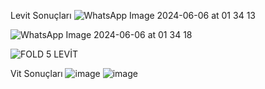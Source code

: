 
Levit Sonuçları
![WhatsApp Image 2024-06-06 at 01 34 13](https://github.com/elif-ozkan/Zemin_Etudu-_Makine_-Ogrenimi/assets/94003321/4dc5d5ad-40f2-4d0a-a84e-ade5033e013c)

![WhatsApp Image 2024-06-06 at 01 34 18](https://github.com/elif-ozkan/Zemin_Etudu-_Makine_-Ogrenimi/assets/94003321/8025a225-fddd-44ca-be36-b5035e098013)

![FOLD 5 LEVİT](https://github.com/elif-ozkan/Zemin_Etudu-_Makine_-Ogrenimi/assets/94003321/d7201669-487a-4a75-a28a-2dd007c16853)


Vit Sonuçları
![image](https://github.com/elif-ozkan/Zemin_Etudu-_Makine_-Ogrenimi/assets/94003321/fe7d5b9e-f527-4e11-9ed4-7876fe6a9928)
![image](https://github.com/elif-ozkan/Zemin_Etudu-_Makine_-Ogrenimi/assets/94003321/6b10ff06-dd9d-4bc6-8b5d-af01563709ad)






